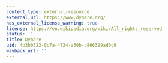 ```yaml
---
content_type: external-resource
external_url: https://www.dynare.org/
has_external_license_warning: true
license: https://en.wikipedia.org/wiki/All_rights_reserved
status: ''
title: Dynare
uid: 4b3b0323-0c7a-4734-a30b-c866399ad0c9
wayback_url: ''
---
```

